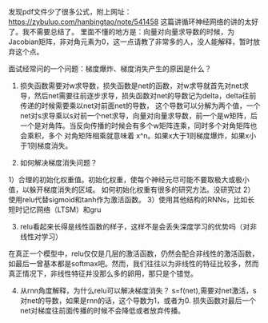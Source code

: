 发现pdf文件少了很多公式，附上网址： https://zybuluo.com/hanbingtao/note/541458
这篇讲循环神经网络的讲的太好了。我不需要总结了。
里面不懂的地方是：向量对向量求导数的时候，为Jacobian矩阵，非对角元素为0，这一点请教了非常多的人，没人能解释，暂时放弃这个点。

面试经常问的一个问题：梯度爆炸、梯度消失产生的原因是什么？

1. 损失函数需要对w求导数，损失函数是net的函数，对w求导就首先对net求导，然后net需要往前逐步求导，损失函数对net的导数记为delta，delta往前传递的时候需要乘以net对前面net的导数，
这个导数可以分解为两个值，一个net对s求导乘以s对前一个net求导，向量对向量求导数，前一个是w矩阵，后一个是对角阵。当反向传播的时候会有多个w矩阵连乘，同时多个对角矩阵也会乘积，多个
对角矩阵相乘就意味着 x^n。如果x大于1则梯度爆炸，如果x小于1则梯度消失。

2. 如何解决梯度消失问题？

1）合理的初始化权重值。初始化权重，使每个神经元尽可能不要取极大或极小值，以躲开梯度消失的区域。  如何初始化权重有很多的研究方法。没研究过
2）使用relu代替sigmoid和tanh作为激活函数。
3）使用其他结构的RNNs，比如长短时记忆网络（LTSM）和gru

3. relu看起来长得是线性函数的样子，这样不是会丢失深度学习的优势吗（对非线性对学习）

在真正一个模型中，relu仅仅是几层的激活函数，仍然会配合非线性的激活函数，如最后一曾基本都是softmax吧。然而，我们往往以为非线性的特征比较多，然而真正情况下，非线性特征并没那么多的卵用，那只是个错觉。

4. 从rnn角度解释，为什么relu可以解决梯度消失？
   s=f(net),需要对net激活，s对net的导数，如果是rnn的话，这个导数为1，或者为0. 损失函数对最后一个net对梯度往前面传播的时候不会降低或者放弃传播。